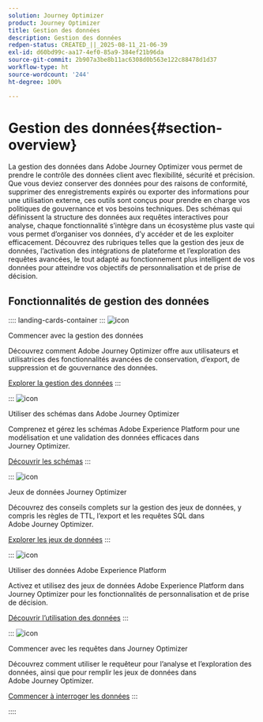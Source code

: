 ```yaml
---
solution: Journey Optimizer
product: Journey Optimizer
title: Gestion des données
description: Gestion des données
redpen-status: CREATED_||_2025-08-11_21-06-39
exl-id: d60bd99c-aa17-4ef0-85a9-384ef21b96da
source-git-commit: 2b907a3be8b11ac6308d0b563e122c88478d1d37
workflow-type: ht
source-wordcount: '244'
ht-degree: 100%

---
```


# Gestion des données{#section-overview}

La gestion des données dans Adobe Journey Optimizer vous permet de prendre le contrôle des données client avec flexibilité, sécurité et précision. Que vous deviez conserver des données pour des raisons de conformité, supprimer des enregistrements expirés ou exporter des informations pour une utilisation externe, ces outils sont conçus pour prendre en charge vos politiques de gouvernance et vos besoins techniques. Des schémas qui définissent la structure des données aux requêtes interactives pour analyse, chaque fonctionnalité s’intègre dans un écosystème plus vaste qui vous permet d’organiser vos données, d’y accéder et de les exploiter efficacement. Découvrez des rubriques telles que la gestion des jeux de données, l’activation des intégrations de plateforme et l’exploration des requêtes avancées, le tout adapté au fonctionnement plus intelligent de vos données pour atteindre vos objectifs de personnalisation et de prise de décision.

## Fonctionnalités de gestion des données

:::: landing-cards-container
:::
![icon](https://cdn.experienceleague.adobe.com/icons/book.svg?lang=fr)

Commencer avec la gestion des données

Découvrez comment Adobe Journey Optimizer offre aux utilisateurs et utilisatrices des fonctionnalités avancées de conservation, d’export, de suppression et de gouvernance des données.

[Explorer la gestion des données](../using/data/gs-data.md)
:::

:::
![icon](https://cdn.experienceleague.adobe.com/icons/puzzle-piece.svg?lang=fr)

Utiliser des schémas dans Adobe Journey Optimizer

Comprenez et gérez les schémas Adobe Experience Platform pour une modélisation et une validation des données efficaces dans Journey Optimizer.

[Découvrir les schémas](../using/data/get-started-schemas.md)
:::

:::
![icon](https://cdn.experienceleague.adobe.com/icons/database.svg?lang=fr)

Jeux de données Journey Optimizer

Découvrez des conseils complets sur la gestion des jeux de données, y compris les règles de TTL, l’export et les requêtes SQL dans Adobe Journey Optimizer.

[Explorer les jeux de données](datasets-landing-page.md)
:::

:::
![icon](https://cdn.experienceleague.adobe.com/icons/bullseye.svg?lang=fr)

Utiliser des données Adobe Experience Platform

Activez et utilisez des jeux de données Adobe Experience Platform dans Journey Optimizer pour les fonctionnalités de personnalisation et de prise de décision.

[Découvrir l’utilisation des données](../using/data/lookup-aep-data.md)
:::

:::
![icon](https://cdn.experienceleague.adobe.com/icons/chart-line.svg?lang=fr)

Commencer avec les requêtes dans Journey Optimizer

Découvrez comment utiliser le requêteur pour l’analyse et l’exploration des données, ainsi que pour remplir les jeux de données dans Adobe Journey Optimizer.

[Commencer à interroger les données](../using/data/get-started-queries.md)
:::

::::
